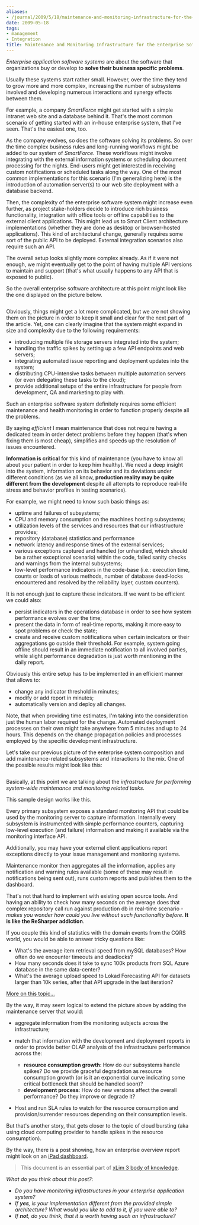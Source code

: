 ```yaml
---
aliases:
- /journal/2009/5/18/maintenance-and-monitoring-infrastructure-for-the-enterprise.html/index.html
date: 2009-05-18
tags:
- management
- Integration
title: Maintenance and Monitoring Infrastructure for the Enterprise Software Systems
---
```

<p><em>Enterprise application software systems</em> are about the software that organizations buy or develop to <strong>solve their business specific problems</strong>.</p>

<p>Usually these systems start rather small. However, over the time they tend to grow more and more complex, increasing the number of subsystems involved and developing numerous interactions and synergy effects between them.</p>

<p>For example, a company <em>SmartForce</em> might get started with a simple intranet web site and a database behind it. That's the most common scenario of getting started with an in-house enterprise system, that I've seen. That's the easiest one, too.</p>

<p>As the company evolves, so does the software solving its problems. So over the time complex business rules and long-running workflows might be added to our system of <em>SmartForce</em>. These workflows might involve integrating with the external information systems or scheduling document processing for the nights. End-users might get interested in receiving custom notifications or scheduled tasks along the way. One of the most common implementations for this scenario (I'm generalizing here) is the introduction of automation server(s) to our web site deployment with a database backend.</p>

<p>Then, the complexity of the enterprise software system might increase even further, as project stake-holders decide to introduce rich business functionality, integration with office tools or offline capabilities to the external client applications. This might lead us to Smart Client architecture implementations (whether they are done as desktop or browser-hosted applications). This kind of architectural change, generally requires some sort of the public API to be deployed. External integration scenarios also require such an API.</p>

<p>The overall setup looks slightly more complex already. As if it were not enough, we might eventually get to the point of having multiple API versions to maintain and support (that's what usually happens to any API that is exposed to public).</p>

<p>So the overall enterprise software architecture at this point might look like the one displayed on the picture below.</p>

<p><span class="full-image-block ssNonEditable"><span><img src="/storage/uploads/2009/05/2009-05-18_223555.png?__SQUARESPACE_CACHEVERSION=1242679151594" alt=""/></span></span></p>

<p>Obviously, things might get a lot more complicated, but we are not showing them on the picture in order to keep it small and clear for the next part of the article. Yet, one can clearly imagine that the system might expand in size and complexity due to the following requirements:</p>

<ul>
<li>introducing multiple file storage servers integrated into the system;</li>
<li>handling the traffic spikes by setting up a few API endpoints and web servers;</li>
<li>integrating automated issue reporting and deployment updates into the system;</li>
<li>distributing CPU-intensive tasks between multiple automation servers (or even delegating these tasks to the cloud);</li>
<li>provide additional setups of the entire infrastructure for people from development, QA and marketing to play with.</li>
</ul>

<p>Such an enterprise software system definitely requires some efficient maintenance and health monitoring in order to function properly despite all the problems. </p>

<p>By saying <em>efficient</em> I mean maintenance that does not require having a dedicated team in order detect problems before they happen (that's when fixing them is most cheap), simplifies and speeds up the resolution of issues encountered. </p>

<p><strong>Information is critical</strong> for this kind of maintenance (you have to know all about your patient in order to keep him healthy). We need a deep insight into the system, information on its behavior and its deviations under different conditions (as we all know, <strong>production reality may be quite different from the development</strong> despite all attempts to reproduce real-life stress and behavior profiles in testing scenarios).</p>

<p>For example, we might need to know such basic things as:</p>

<ul>
<li>uptime and failures of subsystems;</li>
<li>CPU and memory consumption on the machines hosting subsystems;</li>
<li>utilization levels of the services and resources that our infrastructure provides;</li>
<li>repository (database) statistics and performance</li>
<li>network latency and response times of the external services;</li>
<li>various exceptions captured and handled (or unhandled, which should be a rather exceptional scenario) within the code, failed sanity checks and warnings from the internal subsystems;</li>
<li>low-level performance indicators in the code-base (i.e.: execution time, counts or loads of various methods, number of database dead-locks encountered and resolved by the reliability layer, custom counters).</li>
</ul>

<p>It is not enough just to capture these indicators. If we want to be efficient we could also:</p>

<ul>
<li>persist indicators in the operations database in order to see how system performance evolves over the time;</li>
<li>present the data in form of real-time reports, making it more easy to spot problems or check the state;</li>
<li>create and receive custom notifications when certain indicators or their aggregations go outside their threshold. For example, system going offline should result in an immediate notification to all involved parties, while slight performance degradation is just worth mentioning in the daily report.</li>
</ul>

<p>Obviously this entire setup has to be implemented in an efficient manner that allows to:</p>

<ul>
<li>change any indicator threshold in minutes;</li>
<li>modify or add report in minutes;</li>
<li>automatically version and deploy all changes.</li>
</ul>

<p>Note, that when providing time estimates, I'm taking into the consideration just the human labor required for the change. Automated deployment processes on their own might take anywhere from 5 minutes and up to 24 hours. This depends on the change propagation policies and processes employed by the specific development infrastructure.</p>

<p>Let's take our previous picture of the enterprise system composition and add maintenance-related subsystems and interactions to the mix. One of the possible results might look like this:</p>

<p><span class="full-image-block ssNonEditable"><span><img src="/storage/uploads/2009/05/2009-05-18_223631.png?__SQUARESPACE_CACHEVERSION=1242679103690" alt=""/></span></span></p>

<p>Basically, at this point we are talking about the <em>infrastructure for performing system-wide maintenance and monitoring related tasks</em>.</p>

<p>This sample design works like this.</p>

<p>Every primary subsystem exposes a standard monitoring API that could be used by the monitoring server to capture information. Internally every subsystem is instrumented with simple performance counters, capturing low-level execution (and failure) information and making it available via the monitoring interface API. </p>

<p>Additionally, you may have your external client applications report exceptions directly to your issue management and monitoring systems.</p>

<p>Maintenance monitor then aggregates all the information, applies any notification and warning rules available (some of these may result in notifications being sent out), runs custom reports and publishes them to the dashboard.</p>

<p>That's not that hard to implement with existing open source tools. And having an ability to check how many seconds on the average does that complex repository call run against production db in real-time scenario - <em>makes you wonder how could you live without such functionality before</em>. <strong>It is like the ReSharper addiction</strong>.</p>

<p>If you couple this kind of statistics with the domain events from the CQRS world, you would be able to answer tricky questions like:</p>

<ul>
<li>What's the average item retrieval speed from mySQL databases? How often do we encounter timeouts and deadlocks?</li>
<li>How many seconds does it take to sync 100k products from SQL Azure database in the same data-center?</li>
<li>What's the average upload speed to Lokad Forecasting API for datasets larger than 10k series, after that API upgrade in the last iteration?</li>
</ul>

<p><a href="http://abdullin.com/journal/2010/7/11/importance-of-tooling-and-statistics-in-cqrs-world.html">More on this topic...</a></p>

<p>By the way, it may seem logical to extend the picture above by adding the maintenance server that would:</p>

<ul>
<li>aggregate information from the monitoring subjects across the infrastructure;</li>
<li><p>match that information with the development and deployment reports in order to provide better OLAP analysis of the infrastructure performance across the:</p>

<ul>
<li><strong>resource consumption growth</strong>: How do our subsystems handle spikes? Do we provide graceful degradation as resource consumption growth (or is it an exponential curve indicating some critical bottleneck that should be handled soon)?</li>
<li><strong>development process</strong>: How do new versions affect the overall performance? Do they improve or degrade it?</li>
</ul></li>
<li><p>Host and run SLA rules to watch for the resource consumption and provision/surrender resources depending on their consumption levels. </p></li>
</ul>

<p>But that's another story, that gets closer to the topic of cloud bursting (aka using cloud computing provider to handle spikes in the resource consumption).</p>

<p>By the way, there is a post showing, how an enterprise overview report might look on an <a href="http://abdullin.com/journal/2010/4/1/ipad-for-enterprise-developer.html">iPad dashboard</a>.</p>

<blockquote>This document is an essential part of <a href="http://abdullin.com/xlim">xLim 3 body of knowledge</a>.</blockquote>

<p><em>What do you think about this post?</em>: </p>

<ul>
<li><em>Do you have monitoring infrastructures in your enterprise application system?</em></li>
<li><em>If <strong>yes</strong>, is your implementation different from the provided simple architecture? What would you like to add to it, if you were able to?</em></li>
<li><em>If <strong>not</strong>, do you think, that it is worth having such an infrastructure?</em></li>
</ul>

